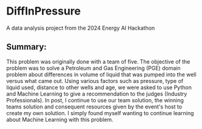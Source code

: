 # DiffInPressure
A data analysis project from the 2024 Energy AI Hackathon

## Summary:

<text> This problem was originally done with a team of five. The objective of the problem was to solve a Petroleum and Gas Engineering (PGE) domain problem about differences in volume of liquid that was pumped into the well versus what came out. Using various factors such as pressure, type of liquid used, distance to other wells and age, we were asked to use Python and Machine Learning to give a recommendation to the judges (Industry Professionals).  In post, I continue to use our team solution, the winning teams solution and consequent resources given by the event's host to create my own solution. I simply found myself wanting to continue learning about Machine Learning with this problem. </text>
